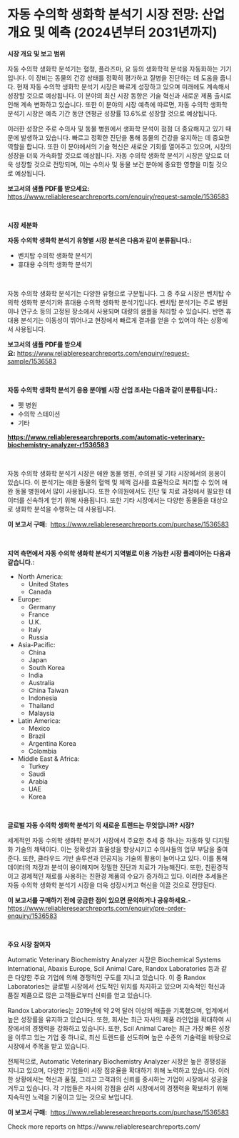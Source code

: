 <p><h1>자동 수의학 생화학 분석기 시장 전망: 산업 개요 및 예측 (2024년부터 2031년까지)</h1></p><p><strong>시장 개요 및 보고 범위</strong></p>
<p><p>자동 수의학 생화학 분석기는 혈청, 플라즈마, 요 등의 생화학적 분석을 자동화하는 기기입니다. 이 장비는 동물의 건강 상태를 정확히 평가하고 질병을 진단하는 데 도움을 줍니다. 현재 자동 수의학 생화학 분석기 시장은 빠르게 성장하고 있으며 미래에도 계속해서 성장할 것으로 예상됩니다. 이 분야의 최신 시장 동향은 기술 혁신과 새로운 제품 출시로 인해 계속 변화하고 있습니다. 또한 이 분야의 시장 예측에 따르면, 자동 수의학 생화학 분석기 시장은 예측 기간 동안 연평균 성장률 13.6%로 성장할 것으로 예상됩니다.</p><p>이러한 성장은 주로 수의사 및 동물 병원에서 생화학 분석이 점점 더 중요해지고 있기 때문에 발생하고 있습니다. 빠르고 정확한 진단을 통해 동물의 건강을 유지하는 데 중요한 역할을 합니다. 또한 이 분야에서의 기술 혁신은 새로운 기회를 열어주고 있으며, 시장의 성장을 더욱 가속화할 것으로 예상됩니다. 자동 수의학 생화학 분석기 시장은 앞으로 더욱 성장할 것으로 전망되며, 이는 수의사 및 동물 보건 분야에 중요한 영향을 미칠 것으로 예상됩니다.</p></p>
<p><strong>보고서의 샘플 PDF를 받으세요:</strong> <a href="https://www.reliableresearchreports.com/enquiry/request-sample/1536583">https://www.reliableresearchreports.com/enquiry/request-sample/1536583</a></p>
<p>&nbsp;</p>
<p><strong>시장 세분화</strong></p>
<p><strong>자동 수의학 생화학 분석기 유형별 시장 분석은 다음과 같이 분류됩니다.:</strong></p>
<p><ul><li>벤치탑 수의학 생화학 분석기</li><li>휴대용 수의학 생화학 분석기</li></ul></p>
<p>&nbsp;</p>
<p><p>자동 수의학 생화학 분석기는 다양한 유형으로 구분됩니다. 그 중 주요 시장은 벤치탑 수의학 생화학 분석기와 휴대용 수의학 생화학 분석기입니다. 벤치탑 분석기는 주로 병원이나 연구소 등의 고정된 장소에서 사용되며 대량의 샘플을 처리할 수 있습니다. 반면 휴대용 분석기는 이동성이 뛰어나고 현장에서 빠르게 결과를 얻을 수 있어야 하는 상황에서 사용됩니다.</p></p>
<p><strong>보고서의 샘플 PDF를 받으세요:</strong>&nbsp;<a href="https://www.reliableresearchreports.com/enquiry/request-sample/1536583">https://www.reliableresearchreports.com/enquiry/request-sample/1536583</a></p>
<p>&nbsp;</p>
<p><strong> 자동 수의학 생화학 분석기 응용 분야별 시장 산업 조사는 다음과 같이 분류됩니다.:</strong></p>
<p><ul><li>펫 병원</li><li>수의학 스테이션</li><li>기타</li></ul></p>
<p><strong><a href="https://www.reliableresearchreports.com/automatic-veterinary-biochemistry-analyzer-r1536583">https://www.reliableresearchreports.com/automatic-veterinary-biochemistry-analyzer-r1536583</a></strong></p>
<p>&nbsp;</p>
<p><p>자동 수의학 생화학 분석기 시장은 애완 동물 병원, 수의원 및 기타 시장에서의 응용이 있습니다. 이 분석기는 애완 동물의 혈액 및 체액 검사를 효율적으로 처리할 수 있어 애완 동물 병원에서 많이 사용됩니다. 또한 수의원에서도 진단 및 치료 과정에서 필요한 데이터를 신속하게 얻기 위해 사용됩니다. 또한 기타 시장에서는 다양한 동물들을 대상으로 생화학 분석을 수행하는 데 사용됩니다.</p></p>
<p><strong>이 보고서 구매:</strong>&nbsp; <a href="https://www.reliableresearchreports.com/purchase/1536583">https://www.reliableresearchreports.com/purchase/1536583</a></p>
<p>&nbsp;</p>
<p><strong>지역 측면에서 자동 수의학 생화학 분석기 지역별로 이용 가능한 시장 플레이어는 다음과 같습니다.:</strong></p>
<p><ul>
    <li>
        North America:
        <ul>
            <li>United States</li>
            <li>Canada</li>
        </ul>
    </li>
    <li>
        Europe:
        <ul>
            <li>Germany</li>
            <li>France</li>
            <li>U.K.</li>
            <li>Italy</li>
            <li>Russia</li>
        </ul>
    </li>
    <li>
        Asia-Pacific:
        <ul>
            <li>China</li>
            <li>Japan</li>
            <li>South Korea</li>
            <li>India</li>
            <li>Australia</li>
            <li>China Taiwan</li>
            <li>Indonesia</li>
            <li>Thailand</li>
            <li>Malaysia</li>
        </ul>
    </li>
    <li>
        Latin America:
        <ul>
            <li>Mexico</li>
            <li>Brazil</li>
            <li>Argentina Korea</li>
            <li>Colombia</li>
        </ul>
    </li>
    <li>
        Middle East & Africa:
        <ul>
            <li>Turkey</li>
            <li>Saudi</li>
            <li>Arabia</li>
            <li>UAE</li>
            <li>Korea</li>
        </ul>
    </li>
    </ul></p>
<p>&nbsp;</p>
<p><strong>글로벌 자동 수의학 생화학 분석기 의 새로운 트렌드는 무엇입니까? 시장?</strong></p>
<p><p>세계적인 자동 수의학 생화학 분석기 시장에서 주요한 추세 중 하나는 자동화 및 디지털화 기술의 채택이다. 이는 정확성과 효율성을 향상시키고 수의사들의 업무 부담을 줄여준다. 또한, 클라우드 기반 솔루션과 인공지능 기술의 활용이 늘어나고 있다. 이를 통해 데이터의 저장과 분석이 용이해지며 정밀한 진단과 치료가 가능해진다. 또한, 친환경적이고 경제적인 재료를 사용하는 친환경 제품의 수요가 증가하고 있다. 이러한 추세들은 자동 수의학 생화학 분석기 시장을 더욱 성장시키고 혁신을 이끌 것으로 전망된다.</p></p>
<p><strong>이 보고서를 구매하기 전에 궁금한 점이 있으면 문의하거나 공유하세요.</strong>- <a href="https://www.reliableresearchreports.com/enquiry/pre-order-enquiry/1536583">https://www.reliableresearchreports.com/enquiry/pre-order-enquiry/1536583</a></p>
<p>&nbsp;</p>
<p><strong>주요 시장 참여자</strong></p>
<p><p>Automatic Veterinary Biochemistry Analyzer 시장은 Biochemical Systems International, Abaxis Europe, Scil Animal Care, Randox Laboratories 등과 같은 다양한 주요 기업에 의해 경쟁적인 구도를 지니고 있습니다. 이 중 Randox Laboratories는 글로벌 시장에서 선도적인 위치를 차지하고 있으며 지속적인 혁신과 품질 제품으로 많은 고객들로부터 신뢰를 얻고 있습니다. </p><p>Randox Laboratories는 2019년에 약 2억 달러 이상의 매출을 기록했으며, 업계에서 높은 성장률을 유지하고 있습니다. 또한, 회사는 최근 자사의 제품 라인업을 확대하여 시장에서의 경쟁력을 강화하고 있습니다. 또한, Scil Animal Care는 최근 가장 빠른 성장을 이루고 있는 기업 중 하나로, 최신 트렌드를 선도하며 높은 수준의 기술력을 바탕으로 시장에서 주목을 받고 있습니다. </p><p>전체적으로, Automatic Veterinary Biochemistry Analyzer 시장은 높은 경쟁성을 지니고 있으며, 다양한 기업들이 시장 점유율을 확대하기 위해 노력하고 있습니다. 이러한 상황에서는 혁신과 품질, 그리고 고객과의 신뢰를 중시하는 기업이 시장에서 성공을 거두고 있습니다. 각 기업들은 자사의 강점을 살려 시장에서의 경쟁력을 확보하기 위해 지속적인 노력을 기울이고 있는 것으로 보입니다.</p></p>
<p><strong>이 보고서 구매:</strong>&nbsp;&nbsp;<a href="https://www.reliableresearchreports.com/purchase/1536583">https://www.reliableresearchreports.com/purchase/1536583</a></p>
<p>Check more reports on https://www.reliableresearchreports.com/</p>